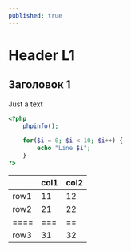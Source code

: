 ```yaml
---
published: true
---
```


# Header L1

## Заголовок 1

Just a text

~~~ php
<?php
    phpinfo();
    
    for($i = 0; $i < 10; $i++) {
        echo "Line $i";
    }
?>
~~~

||col1|col2| 
|--------|---------|-----------|
|row1|11|12|
|row2|21|22|
|====|===|==|
|row3|31|32|
